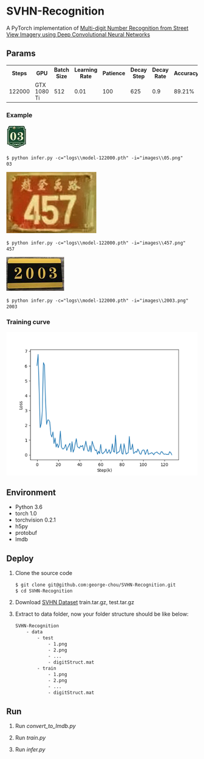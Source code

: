 # SVHN-Recognition

A PyTorch implementation of [Multi-digit Number Recognition from Street View Imagery using Deep Convolutional Neural Networks](http://arxiv.org/pdf/1312.6082.pdf)

## Params

<table>
    <tr>
        <th>Steps</th>
        <th>GPU</th>
        <th>Batch Size</th>
        <th>Learning Rate</th>
        <th>Patience</th>
        <th>Decay Step</th>
        <th>Decay Rate</th>
        <th>Accuracy</th>
    </tr>
    <tr>
        <td>122000</td>
        <td>GTX 1080 Ti</td>
        <td>512</td>
        <td>0.01</td>
        <td>100</td>
        <td>625</td>
        <td>0.9</td>
        <td>89.21%</td>
    </tr>
</table>

### Example

![](images/03.png)
```
$ python infer.py -c="logs\\model-122000.pth" -i="images\\05.png"
03
```

![](images/457.png)
```
$ python infer.py -c="logs\\model-122000.pth" -i="images\\457.png"
457
```

![](images/2003.png)
```
$ python infer.py -c="logs\\model-122000.pth" -i="images\\2003.png"
2003
```

### Training curve

![](images/loss.png)

## Environment

* Python 3.6
* torch 1.0
* torchvision 0.2.1
* h5py
* protobuf
* lmdb

## Deploy

1. Clone the source code

    ```
    $ git clone git@github.com:george-chou/SVHN-Recognition.git
    $ cd SVHN-Recognition
    ```

2. Download [SVHN Dataset](http://ufldl.stanford.edu/housenumbers/) train.tar.gz, test.tar.gz

3. Extract to data folder, now your folder structure should be like below:
    ```
    SVHN-Recognition
        - data
            - test
                - 1.png 
                - 2.png
                - ...
                - digitStruct.mat
            - train
                - 1.png 
                - 2.png
                - ...
                - digitStruct.mat
    ```


## Run

1. Run *convert_to_lmdb.py*

2. Run *train.py*

3. Run *infer.py*